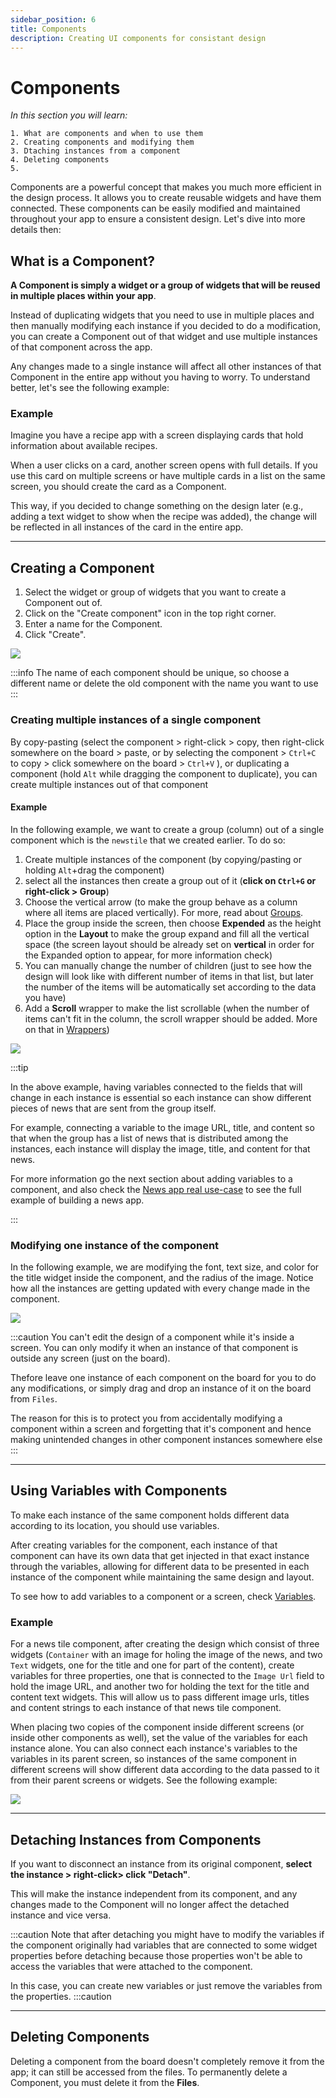 ```yaml
---
sidebar_position: 6
title: Components
description: Creating UI components for consistant design
---
```



# Components

*In this section you will learn:*
```
1. What are components and when to use them
2. Creating components and modifying them
3. Dtaching instances from a component 
4. Deleting components
5. 
```

Components are a powerful concept that makes you much more efficient in the design process. It allows you to create reusable widgets and have them connected. These components can be easily modified and maintained throughout your app to ensure a consistent design. Let's dive into more details then:

## What is a Component?

**A Component is simply a widget or a group of widgets that will be reused in multiple places within your app**.

 Instead of duplicating widgets that you need to use in multiple places and then manually modifying each instance if you decided to do a modification, you can create a Component out of that widget and use multiple instances of that component across the app. 
 
 Any changes made to a single instance will affect all other instances of that Component in the entire app without you having to worry. To understand better, let's see the following example:

### Example

Imagine you have a recipe app with a screen displaying cards that hold information about available recipes. 

When a user clicks on a card, another screen opens with full details. If you use this card on multiple screens or have multiple cards in a list on the same screen, you should create the card as a Component.

 This way, if you decided to change something on the design later (e.g., adding a text widget to show when the recipe was added), the change will be reflected in all instances of the card in the entire app.

---

## Creating a Component

1.  Select the widget or group of widgets that you want to create a Component out of.
2.  Click on the "Create component" icon in the top right corner.
3.  Enter a name for the Component.
4.  Click "Create".

![](./img/create_comp.gif)

:::info
The name of each component should be unique, so choose a different name or delete the old component with the name you want to use
:::




### Creating multiple instances of a single component
By copy-pasting (select the component > right-click > copy, then right-click somewhere on the board > paste, or by selecting the component > `Ctrl+C` to copy > click somewhere on the board > `Ctrl+V`  ), or duplicating a component (hold `Alt` while dragging the component to duplicate), you can create multiple instances out of that component

#### Example 
In the following example, we want to create a group (column) out of a single component which is the `newstile` that we created earlier. To do so:
1. Create multiple instances of the component (by copying/pasting or holding `Alt`+drag the component)
2. select all the instances then create a group out of it (**click on `Ctrl+G` or right-click > Group**) 
3. Choose the vertical arrow (to make the group behave as a column where all items are placed vertically). For more, read about [Groups](./groups.md).
4. Place the group inside the screen, then choose **Expended** as the height option in the **Layout** to make the group expand and fill all the vertical space (the screen layout should be already set on **vertical** in order for the Expanded option to appear, for more information check)
5. You can manually change the number of children (just to see how the design will look like with different number of items in that list, but later the number of the items will be automatically set according to the data you have)
6. Add a **Scroll** wrapper to make the list scrollable (when the number of items can't fit in the column, the scroll wrapper should be added. More on that in [Wrappers](./wrappers.md))

![](./img/col_from_comp.gif)

:::tip

In the above example, having variables connected to the fields that will change in each instance is essential so each instance can show different pieces of news that are sent from the group itself.

 For example, connecting a variable to the image URL, title, and content so that when the group has a list of news that is distributed among the instances, each instance will display the image, title, and content for that news. 
 
 For more information go the next section about adding variables to a component, and also check the [News app real use-case](../use-cases/news_app.md) to see the full example of building a news app.

:::

### Modifying one instance of the component
In the following example, we are modifying the font, text size, and color for the title widget inside the component, and the radius of the image. Notice how all the instances are getting updated with every change made in the component.

![](./img/comp_update.gif)


:::caution
You can't edit the design of a component while it's inside a screen. You can only modify it when an instance of that component is outside any screen (just on the board). 

Thefore leave one instance of each component on the board for you to do any modifications, or simply drag and drop an instance of it on the board from `Files`. 

The reason for this is to protect you from accidentally modifying a component within a screen and forgetting that it's component and hence making unintended changes in other component instances somewhere else 
:::

---

## Using Variables with Components

To make each instance of the same component holds different data according to its location, you should use variables.

 After creating variables for the component, each instance of that component can have its own data that get injected in that exact instance through the variables, allowing for different data to be presented in each instance of the component while maintaining the same design and layout.
 
  To see how to add variables to a component or a screen, check [Variables](../logic/variables.md).


### Example

For a news tile component, after creating the design which consist of three widgets (`Container` with an image for holing the image of the news, and two `Text` widgets, one for the title and one for part of the content), create variables for three properties, one that is connected to the `Image Url` field to hold the image URL, and another two for holding the text for the title and content text widgets. This will allow us to pass different image urls, titles and content strings to each instance of that news tile component.

When placing two copies of the component inside different screens (or inside other components as well), set the value of the variables for each instance alone. You can also connect each instance's variables to the variables in its parent screen, so instances of the same component in different screens will show different data according to the data passed to it from their parent screens or widgets. See the following example:

![](./img/comp_var_case.gif)

---

## Detaching Instances from Components

If you want to disconnect an instance from its original component, **select the instance > right-click> click "Detach"**. 

This will make the instance independent from its component, and any changes made to the Component will no longer affect the detached instance and vice versa. 

:::caution
Note that after detaching you might have to modify the variables if the component originally had variables that are connected to some widget properties before detaching because those properties won't be able to access the variables that were attached to the component. 

In this case, you can create new variables or just remove the variables from the properties.
:::caution

---

## Deleting Components

Deleting a component from the board doesn't completely remove it from the app; it can still be accessed from the files. To permanently delete a Component, you must delete it from the **Files**.



